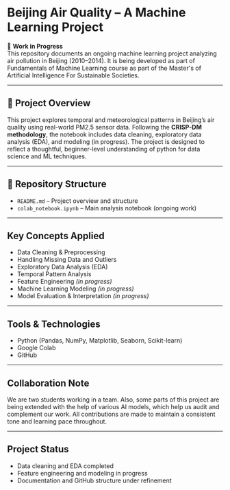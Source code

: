 # Beijing Air Quality – A Machine Learning Project

🚧 **Work in Progress**  
This repository documents an ongoing machine learning project analyzing air pollution in Beijing (2010–2014). It is being developed as part of Fundamentals of Machine Learning course as part of the Master's of Artificial Intelligence For Sustainable Societies. 

---

## 📌 Project Overview

This project explores temporal and meteorological patterns in Beijing’s air quality using real-world PM2.5 sensor data. Following the **CRISP-DM methodology**, the notebook includes data cleaning, exploratory data analysis (EDA), and modeling (in progress). The project is designed to reflect a thoughtful, beginner-level understanding of python for data science and ML techniques.

---

## 📁 Repository Structure

- `README.md` – Project overview and structure
- `colab_notebook.ipynb` – Main analysis notebook (ongoing work)

---

## Key Concepts Applied

- Data Cleaning & Preprocessing  
- Handling Missing Data and Outliers  
- Exploratory Data Analysis (EDA)  
- Temporal Pattern Analysis  
- Feature Engineering *(in progress)*  
- Machine Learning Modeling *(in progress)*  
- Model Evaluation & Interpretation *(in progress)*

---

## Tools & Technologies

- Python (Pandas, NumPy, Matplotlib, Seaborn, Scikit-learn)  
- Google Colab  
- GitHub

---

## Collaboration Note

We are two students working in a team. Also, some parts of this project are being extended with the help of various AI models, which help us audit and complement our work. All contributions are made to maintain a consistent tone and learning pace throughout.

---

## Project Status

- Data cleaning and EDA completed  
- Feature engineering and modeling in progress  
- Documentation and GitHub structure under refinement
